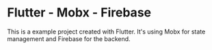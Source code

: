 # Flutter - Mobx - Firebase
This is a example project created with Flutter. It's using Mobx for state management and Firebase for the backend.
